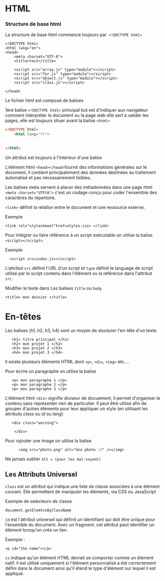 # HTML

### Structure de base html
La structure de base html commence toujours par` <!DOCTYPE html>`

```
<!DOCTYPE html>
<html lang="en">
<head>
    <meta charset="UTF-8">
    <title>test</title>

    <script src="array.js" type="module"></script>
    <script src="for.js" type="module"></script>
    <script src="object.js" type="module"></script>
    <script src="class.js"></script>
    
</head>
```


Le fichier html est composé de balises
    
1ère balise `<!DOCTYPE html>` principal but est d'indiquer aux
navigateur comment interpréter le  document ou la page web
elle sert à valider les pages, elle est toujours situer avant la balise `<html>`

```html
<!DOCTYPE html>
    <html lang="fr">
    
 
</html>
```
Un attribut est toujours à l'intérieur d'une balise 

L'élément html `<head></head>`fournit des informations générales sur le document,
il contient principalement des données  destinées au traitement automatisé et pas nécessairement
lisibles.

Les balises meta servent à placer des métadonnées dans une page html
`<meta charset="UTFt8">` c'est un codage conçu pour coder l'ensemble des caractères du répertoire. 
   
 `<link>` définit la relation entre le document et une ressource externe.
 
 Exemple
 ```
 <link rel="stylesheeet"href=styles.css> </link>
 ```
 
Pour intégrer ou faire référence à un script exécutable on utilise la balise `<script></script>`.

Exemple

``` htlm
  <script src=index.js></script>
 ```
L'attribut  `src` définit l'URL d'un script et `type` définit le language de script utilisé par le script contenu
dans l'élément ou la référence dans l'attribut `src`.

Modifier le texte dans Les balises `title` ou `body`

```
<title> mon dossier </title>
```


# En-têtes
    
Les balises (h1, h2, h3, h4) sont un moyen de stucturer l'en-tête d'un texte.

 ```
    <h1> titre principal </h1>
    <h2> mon projet 1 </h2>
    <h3> mon projet 2 </h3>
    <h4> mon projet 3 </h4>
```

Il existe plusieurs éléments HTML dont `<p>`, `<div`, `<img>` etc....

Pour écrire un paragraphe on utilise la balise <p></p>
 ```
    <p> mon paragraphe 1 </p>
    <p> mon paragraphe 2 </p>
    <p> mon paragraphe 3 </p>
 ```   
    
L'élément html `<div>` signifie diviseur de docuement, il permet d'organiser le contenu sans 
représenter rien de particulier. Il peut être utilisé afin de grouper d'autres éléments pour 
leur appliquer un style (en utilisant les attributs *class* ou *id* ou *lang*) 

 ```
    <div class="warning">
          
     </div> 
 ```   
 
Pour rajouter une image on utilise la balise <img>

``` 
      <img src="photo.png" alt="Une photo :)" /></img>
 ```
    
      
Ne jamais oublier `alt = (pour les mal-voyant)` 

## Les Attributs Universel

`class` est un attribut qui indique une liste de classe associées à une élément courant.
Elle permettent de manipuler les éléments, via CSS ou JavaScript

Exemple de selecteurs de classe

```
document.getElemtnsByClassName
```
`id` est l'attribut universel qui définit un identifiant qui doit être unique pour l'ensemble du document.
Avec un fragment, cet attribut peut identifier un élément lorsqu'on crée un lien.

Exemple :

```
<p id="the name"></p>
```

`is` indique qu'un élément HTML devrait se comporter comme un élément natif.
Il est utilisé uniquement si l'élément personnalisé a été correctement
défini dans le document ainsi qu'il étend le type d'élément sur lequel il est appliqué. 


</head>
<body>
    
